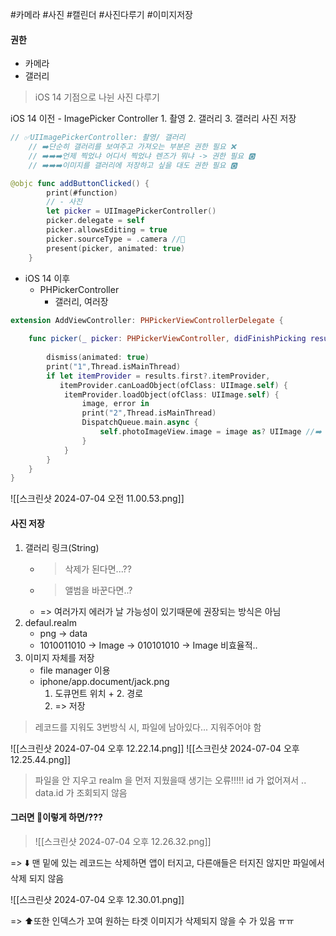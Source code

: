 #카메라 #사진 #캘린더  #사진다루기 #이미지저장

#### 권한
- 카메라
- 갤러리

> iOS 14 기점으로 나뉜 사진 다루기

iOS 14 이전
	- ImagePicker Controller
		1. 촬영
		2. 갤러리
		3. 갤러리 사진 저장

```swift
// ✅UIImagePickerController: 촬영/ 갤러리
    // ➡️단순히 갤러리를 보여주고 가져오는 부분은 권한 필요 ❌
    // ➡️➡️➡️언제 찍었냐 어디서 찍었냐 렌즈가 뭐냐 -> 권한 필요 🅾️
    // ➡️➡️➡️이미지를 갤러리에 저장하고 싶을 대도 권한 필요 🅾️

@objc func addButtonClicked() {
        print(#function)
        // - 사진
        let picker = UIImagePickerController()
        picker.delegate = self
        picker.allowsEditing = true
        picker.sourceType = .camera //🧡
        present(picker, animated: true)
    }
```
- iOS 14 이후
	- PHPickerController
		- 갤러리, 여러장

```swift
extension AddViewController: PHPickerViewControllerDelegate {
    
    func picker(_ picker: PHPickerViewController, didFinishPicking results: [PHPickerResult]) {
        
        dismiss(animated: true)
        print("1",Thread.isMainThread)
        if let itemProvider = results.first?.itemProvider,
           itemProvider.canLoadObject(ofClass: UIImage.self) {
            itemProvider.loadObject(ofClass: UIImage.self) {
                image, error in
                print("2",Thread.isMainThread)
                DispatchQueue.main.async {
                    self.photoImageView.image = image as? UIImage //➡️ 글로벌 스레드로 보냈기 때문에..
                }
            }
        }
    }
}
```

![[스크린샷 2024-07-04 오전 11.00.53.png]]

#### 사진 저장
1. 갤러리 링크(String)
	- > 삭제가 된다면...??
	- > 앨범을 바꾼다면..?
	- => 여러가지 에러가 날 가능성이 있기때문에 권장되는 방식은 아님
2. defaul.realm 
	- png -> data
	- 1010011010 -> Image -> 010101010 -> Image 비효율적..
3. 이미지 자체를 저장
	- file manager 이용
	- iphone/app.document/jack.png
		1. 도큐먼트 위치 + 2. 경로
		2. => 저장

> 레코드를 지워도 3번방식 시, 파일에 남아있다...  지워주어야 함


![[스크린샷 2024-07-04 오후 12.22.14.png]]
![[스크린샷 2024-07-04 오후 12.25.44.png]]
> 파일을 안 지우고 realm 을 먼저 지웠을때 생기는 오류!!!!!
> id 가 없어져서 .. data.id 가 조회되지 않음


#### 그러면 🚨이렇게 하면/??? 

> ![[스크린샷 2024-07-04 오후 12.26.32.png]]

=> ⬇️ 맨 밑에 있는 레코드는 삭제하면 앱이 터지고, 다른애들은 터지진 않지만 파일에서 삭제 되지 않음
 
![[스크린샷 2024-07-04 오후 12.30.01.png]]

=> ⬆️또한 인덱스가 꼬여 원하는 타겟 이미지가 삭제되지 않을 수 가 있음 ㅠㅠ